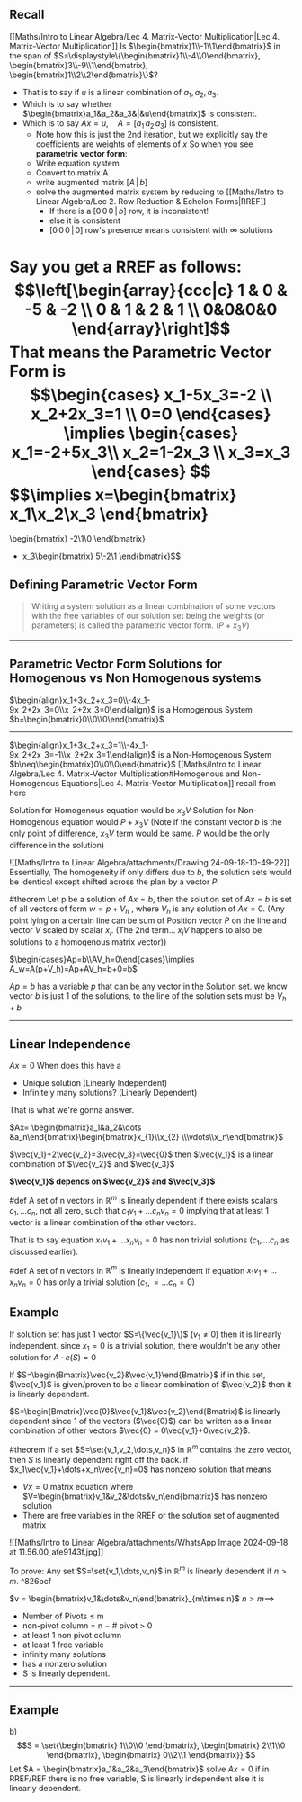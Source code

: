 
## Recall 
[[Maths/Intro to Linear Algebra/Lec 4. Matrix-Vector Multiplication|Lec 4. Matrix-Vector Multiplication]]
Is $\begin{bmatrix}1\\-1\\1\end{bmatrix}$ in the span of $S=\displaystyle\{\begin{bmatrix}1\\-4\\0\end{bmatrix}, \begin{bmatrix}3\\-9\\1\end{bmatrix}, \begin{bmatrix}1\\2\\2\end{bmatrix}\}$?

- That is to say if $u$ is a linear combination of $a_1,a_2,a_3$.
- Which is to say whether $\begin{bmatrix}a_1&a_2&a_3&|&u\end{bmatrix}$ is consistent.
- Which is to say $Ax=u, \quad A=[a_1\,a_2\,a_3]$ is consistent.
	- Note how this is just the 2nd iteration, but we explicitly say the coefficients are weights of elements of $x$
So when you see **parametric vector form**:
	- Write equation system
	- Convert to matrix A
	- write augmented matrix $[A\,|\,b]$
	- solve the augmented matrix system by reducing to [[Maths/Intro to Linear Algebra/Lec 2. Row Reduction & Echelon Forms|RREF]]
		- If there is a $[0\,0\,0\,|\,b]$ row, it is inconsistent!
		- else it is consistent
		- $[0\,0\,0\,|\,0]$ row's presence means consistent with $\infty$ solutions

Say you get a RREF as follows:
$$\left[\begin{array}{ccc|c}
1 & 0 & -5 & -2 \\
0 & 1 & 2 & 1 \\
0&0&0&0
\end{array}\right]$$
That means the **Parametric Vector Form** is
$$\begin{cases}
x_1-5x_3=-2 \\
x_2+2x_3=1 \\
0=0
\end{cases}
\implies
\begin{cases}
x_1=-2+5x_3\\
x_2=1-2x_3 \\
x_3=x_3
\end{cases}
$$
$$\implies x=\begin{bmatrix}
x_1\\x_2\\x_3
\end{bmatrix}
=
\begin{bmatrix}
-2\\1\\0
\end{bmatrix}
+ x_3\begin{bmatrix}
5\\-2\\1
\end{bmatrix}$$
## Defining Parametric Vector Form
>Writing a system solution as a linear combination of some vectors with the free variables of our solution set being the weights (or parameters) is called the parametric vector form. $(P+x_3V)$

---
## Parametric Vector Form Solutions for Homogenous vs Non Homogenous systems

$\begin{align}x_1+3x_2+x_3=0\\-4x_1-9x_2+2x_3=0\\x_2+2x_3=0\end{align}$ is a Homogenous System $b=\begin{bmatrix}0\\0\\0\end{bmatrix}$

---

$\begin{align}x_1+3x_2+x_3=1\\-4x_1-9x_2+2x_3=-1\\x_2+2x_3=1\end{align}$ is a Non-Homogenous System $b\neq\begin{bmatrix}0\\0\\0\end{bmatrix}$
[[Maths/Intro to Linear Algebra/Lec 4. Matrix-Vector Multiplication#Homogenous and Non-Homogenous Equations|Lec 4. Matrix-Vector Multiplication]] recall from here

Solution for Homogenous equation would be $x_3V$
Solution for Non-Homogenous equation would $P+x_3V$
(Note if the constant vector $b$ is the only point of difference, $x_3V$ term would be same. $P$ would be the only difference in the solution)

![[Maths/Intro to Linear Algebra/attachments/Drawing 24-09-18-10-49-22]]
Essentially, 
The homogeneity if only differs due to $b$, the solution sets would be identical except shifted across the plan by a vector $P$.

#theorem
Let p be a solution of $Ax=b$, then the solution set of $Ax=b$ is set of all vectors of form $w=p+V_h$ , where $V_h$ is any solution of $Ax=0$.
(Any point lying on a certain line can be sum of Position vector $P$ on the line and vector $V$ scaled by scalar $x_i$. (The  2nd term... $x_iV$ happens to also be solutions to a homogenous matrix vector))

$\begin{cases}Ap=b\\AV_h=0\end{cases}\implies A_w=A(p+V_h)=Ap+AV_h=b+0=b$

$Ap=b$ has a variable $p$ that can be any vector in the Solution set.
we know vector $b$ is just 1 of the solutions, to the line of the solution sets must be $V_h+b$

---

## Linear Independence

$Ax=0$
When does this have a 
- Unique solution (Linearly Independent)
- Infinitely many solutions? (Linearly Dependent)

That is what we're gonna answer.

$Ax= \begin{bmatrix}a_1&a_2&\dots &a_n\end{bmatrix}\begin{bmatrix}x_{1}\\x_{2} \\\vdots\\x_n\end{bmatrix}$

$\vec{v_1}+2\vec{v_2}=3\vec{v_3}=\vec{0}$
then $\vec{v_1}$ is a linear combination of $\vec{v_2}$ and $\vec{v_3}$

**$\vec{v_1}$ depends on $\vec{v_2}$ and $\vec{v_3}$**

#def 
A set of n vectors in $\mathbb{R}^m$ is linearly dependent if there exists scalars $c_1,\dots c_n$, not all zero, such that $c_{1}v_{1}+\dots c_nv_n=0$ implying that at least 1 vector is a linear combination of the other vectors.

That is to say equation $x_1v_1+\dots x_nv_n=0$ has non trivial solutions ($c_1,\dots c_n$ as discussed earlier).

#def 
A set of n vectors in $\mathbb{R}^m$ is linearly independent if equation $x_1v_1+\dots x_nv_n=0$ has only a trivial solution ($c_1,=\dots c_n=0$)

## Example
If solution set has just 1 vector $S=\{\vec{v_1}\}$ ($v_1\neq0$) then it is linearly independent. since $x_1=0$ is a trivial solution, there wouldn't be any other solution for $A\cdot e(S)=0$

If $S=\begin{Bmatrix}\vec{v_2}&\vec{v_1}\end{Bmatrix}$
if in this set, $\vec{v_1}$ is given/proven to be a linear combination of $\vec{v_2}$ then it is linearly dependent.

$S=\begin{Bmatrix}\vec{0}&\vec{v_1}&\vec{v_2}\end{Bmatrix}$
is linearly dependent since 1 of the vectors ($\vec{0}$) can be written as a linear combination of other vectors $\vec{0} = 0\vec{v_1}+0\vec{v_2}$.

#theorem 
If a set $S=\set{v_1,v_2,\dots,v_n}$ in $\mathbb{R}^m$ contains the zero vector, then $S$ is linearly dependent right off the back.
if $x_1\vec{v_1}+\dots+x_n\vec{v_n}=0$ has nonzero solution that means 
- $Vx=0$ matrix equation where $V=\begin{bmatrix}v_1&v_2&\dots&v_n\end{bmatrix}$ has nonzero solution
- There are free variables in the RREF or the solution set of augmented matrix



![[Maths/Intro to Linear Algebra/attachments/WhatsApp Image 2024-09-18 at 11.56.00_afe9143f.jpg]]


To prove:
Any set $S=\set{v_1,\dots,v_n}$ in $\mathbb{R}^m$ is linearly dependent if $n>m$. ^826bcf

$v = \begin{bmatrix}v_1&\dots&v_n\end{bmatrix}_{m\times n}$   $n>m \implies$
- Number of Pivots $\leq$ m
- non-pivot column = n $-$ # pivot > 0
- at least 1 non pivot column
- at least 1 free variable 
- infinity many solutions 
- has a nonzero solution 
- S is linearly dependent.

---
## Example 
b) $$S = \set{\begin{bmatrix}
1\\0\\0
\end{bmatrix},
\begin{bmatrix}
2\\1\\0
\end{bmatrix},
\begin{bmatrix}
0\\2\\1
\end{bmatrix}}
$$Let $A = \begin{bmatrix}a_1&a_2&a_3\end{bmatrix}$
solve $Ax=0$ 
if in RREF/REF there is no free variable, S is linearly independent
else it is linearly dependent.
